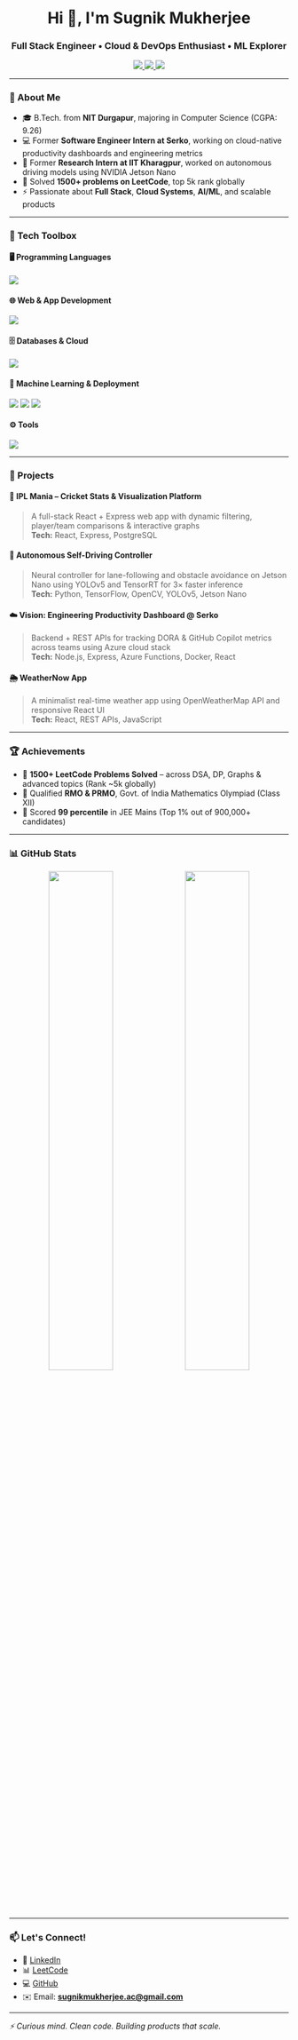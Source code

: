 <h1 align="center">Hi 👋, I'm Sugnik Mukherjee</h1>
<h3 align="center">Full Stack Engineer • Cloud & DevOps Enthusiast • ML Explorer</h3>

<p align="center">
  <a href="https://www.linkedin.com/in/sugnik-mukherjee-2692b5304/">
    <img src="https://img.shields.io/badge/LinkedIn-Connect-blue?style=for-the-badge&logo=linkedin" />
  </a>
  <a href="https://leetcode.com/u/user0202n/">
    <img src="https://img.shields.io/badge/LeetCode-1500%2B%20Problems-orange?style=for-the-badge&logo=leetcode" />
  </a>
  <a href="https://github.com/SugnikMukherjee">
    <img src="https://img.shields.io/badge/GitHub-Follow-black?style=for-the-badge&logo=github" />
  </a>
</p>

---

### 💼 About Me

- 🎓 B.Tech. from **NIT Durgapur**, majoring in Computer Science (CGPA: 9.26)
- 💻 Former **Software Engineer Intern at Serko**, working on cloud-native productivity dashboards and engineering metrics
- 🔬 Former **Research Intern at IIT Kharagpur**, worked on autonomous driving models using NVIDIA Jetson Nano
- 🧩 Solved **1500+ problems on LeetCode**, top 5k rank globally
- ⚡ Passionate about **Full Stack**, **Cloud Systems**, **AI/ML**, and scalable products

---

### 🧰 Tech Toolbox

#### **🖥️ Programming Languages**
<p>
  <img src="https://skillicons.dev/icons?i=cpp,java,python,javascript,typescript,go,dart" />
</p>

#### **🌐 Web & App Development**
<p>
  <img src="https://skillicons.dev/icons?i=react,nodejs,express,html,css,flutter" />
</p>

#### **🗄️ Databases & Cloud**
<p>
  <img src="https://skillicons.dev/icons?i=postgresql,firebase,azure,docker,sql" />
</p>

#### **🤖 Machine Learning & Deployment**
<p>
  <img src="https://skillicons.dev/icons?i=tensorflow,pytorch,opencv" />  
  <img src="https://img.shields.io/badge/YOLOv5-Object%20Detection-green?style=flat-square" />  
  <img src="https://img.shields.io/badge/TensorRT-NVIDIA-blue?style=flat-square" />
</p>

#### **⚙️ Tools**
<p>
  <img src="https://skillicons.dev/icons?i=git,github,githubactions,vscode,linux" />
</p>

---

### 🚀 Projects

#### 🧢 IPL Mania – Cricket Stats & Visualization Platform
> A full-stack React + Express web app with dynamic filtering, player/team comparisons & interactive graphs  
**Tech:** React, Express, PostgreSQL

#### 🤖 Autonomous Self-Driving Controller
> Neural controller for lane-following and obstacle avoidance on Jetson Nano using YOLOv5 and TensorRT for 3× faster inference  
**Tech:** Python, TensorFlow, OpenCV, YOLOv5, Jetson Nano

#### ☁️ Vision: Engineering Productivity Dashboard @ Serko
> Backend + REST APIs for tracking DORA & GitHub Copilot metrics across teams using Azure cloud stack  
**Tech:** Node.js, Express, Azure Functions, Docker, React

#### 🌦️ WeatherNow App
> A minimalist real-time weather app using OpenWeatherMap API and responsive React UI  
**Tech:** React, REST APIs, JavaScript

---

### 🏆 Achievements

- 🧩 **1500+ LeetCode Problems Solved** – across DSA, DP, Graphs & advanced topics (Rank ~5k globally)
- 🧮 Qualified **RMO & PRMO**, Govt. of India Mathematics Olympiad (Class XII)
- 🎯 Scored **99 percentile** in JEE Mains (Top 1% out of 900,000+ candidates)

---

### 📊 GitHub Stats

<p align="center">
  <img src="https://github-readme-stats.vercel.app/api?username=SugnikMukherjee&show_icons=true&theme=tokyonight&count_private=true" width="48%">
  <img src="https://github-readme-streak-stats.herokuapp.com/?user=SugnikMukherjee&theme=tokyonight" width="48%">
</p>

---

### 📫 Let's Connect!

- 💼 [LinkedIn](https://www.linkedin.com/in/sugnik-mukherjee-2692b5304/)
- 📊 [LeetCode](https://leetcode.com/u/user0202n/)
- 💻 [GitHub](https://github.com/SugnikMukherjee)
- ✉️ Email: **sugnikmukherjee.ac@gmail.com**

---

*⚡ Curious mind. Clean code. Building products that scale.*
